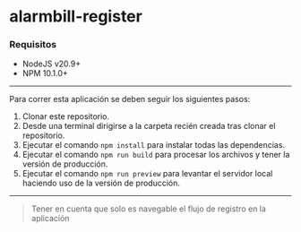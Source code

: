 # alarmbill-register

### Requisitos

- NodeJS v20.9+
- NPM 10.1.0+

---

Para correr esta aplicación se deben seguir los siguientes pasos:

1. Clonar este repositorio.
2. Desde una terminal dirigirse a la carpeta recién creada tras clonar el repositorio.
3. Ejecutar el comando `npm install` para instalar todas las dependencias.
4. Ejecutar el comando `npm run build` para procesar los archivos y tener la versión de producción.
5. Ejecutar el comando `npm run preview` para levantar el servidor local haciendo uso de la versión de producción.

---

> Tener en cuenta que solo es navegable el flujo de registro en la aplicación